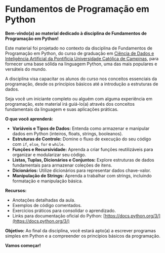 # Fundamentos de Programação em Python

**Bem-vindo(a) ao material dedicado à disciplina de Fundamentos de Programação em Python!**

Este material foi projetado no contexto da disciplina de Fundamentos de Programação em Python, do curso de graduação em [Ciência de Dados e Inteligência Artificial da Pontifícia Universidade Católica de Campinas](https://www.puc-campinas.edu.br/graduacao/ciencia-de-dados-e-inteligencia-artificial/), para fornecer uma base sólida na linguagem Python, uma das mais populares e versáteis do mundo. 

A disciplina visa capacitar os alunos do curso nos conceitos essenciais da programação, desde os princípios básicos até a introdução a estruturas de dados.

Seja você um iniciante completo ou alguém com alguma experiência em programação, este material irá guiá-lo(a) através dos conceitos fundamentais da linguagem e suas aplicações práticas.

**O que você aprenderá:**

*   **Variáveis e Tipos de Dados:** Entenda como armazenar e manipular dados em Python (inteiros, floats, strings, booleanos).
*   **Estruturas de Controle:** Domine o fluxo de execução do seu código com `if`, `else`, `for` e `while`.
*   **Funções e Recursividade:** Aprenda a criar funções reutilizáveis para organizar e modularizar seu código.
*   **Listas, Tuplas, Dicionários e Conjuntos:** Explore estruturas de dados fundamentais para armazenar coleções de itens.
*   **Dicionários:** Utilize dicionários para representar dados chave-valor.
*   **Manipulação de Strings:** Aprenda a trabalhar com strings, incluindo formatação e manipulação básica.

**Recursos:**

*   Anotações detalhadas da aula.
*   Exemplos de código comentados.
*   Exercícios práticos para consolidar o aprendizado.
*   Links para documentação oficial do Python: [https://docs.python.org/3/](https://docs.python.org/3/)

**Objetivo:** Ao final da disciplina, você estará apto(a) a escrever programas simples em Python e a compreender os princípios básicos da programação.

**Vamos começar!**
